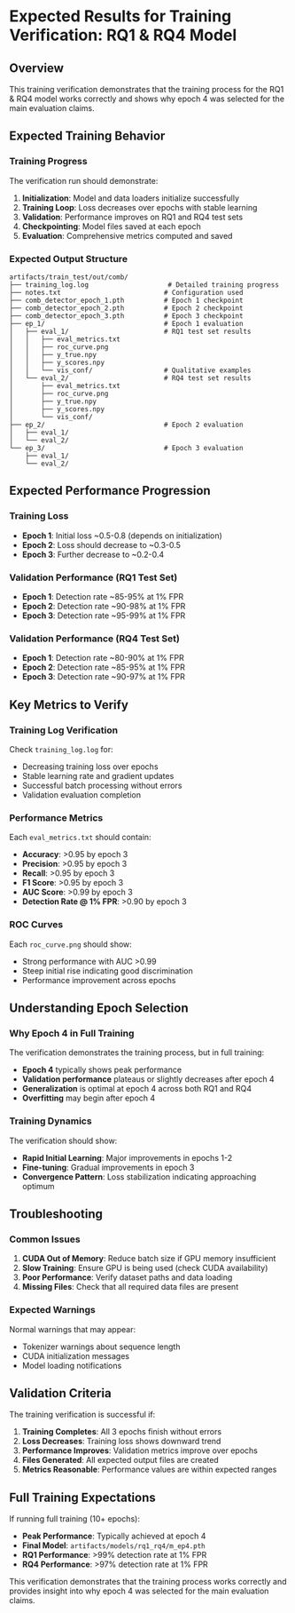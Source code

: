 # Expected Results for Training Verification: RQ1 & RQ4 Model

## Overview

This training verification demonstrates that the training process for the RQ1 & RQ4 model works correctly and shows why epoch 4 was selected for the main evaluation claims.

## Expected Training Behavior

### Training Progress

The verification run should demonstrate:

1. **Initialization**: Model and data loaders initialize successfully
2. **Training Loop**: Loss decreases over epochs with stable learning
3. **Validation**: Performance improves on RQ1 and RQ4 test sets
4. **Checkpointing**: Model files saved at each epoch
5. **Evaluation**: Comprehensive metrics computed and saved

### Expected Output Structure

```
artifacts/train_test/out/comb/
├── training_log.log                    # Detailed training progress
├── notes.txt                          # Configuration used
├── comb_detector_epoch_1.pth          # Epoch 1 checkpoint
├── comb_detector_epoch_2.pth          # Epoch 2 checkpoint
├── comb_detector_epoch_3.pth          # Epoch 3 checkpoint
├── ep_1/                              # Epoch 1 evaluation
│   ├── eval_1/                        # RQ1 test set results
│   │   ├── eval_metrics.txt
│   │   ├── roc_curve.png
│   │   ├── y_true.npy
│   │   ├── y_scores.npy
│   │   └── vis_conf/                  # Qualitative examples
│   └── eval_2/                        # RQ4 test set results
│       ├── eval_metrics.txt
│       ├── roc_curve.png
│       ├── y_true.npy
│       ├── y_scores.npy
│       └── vis_conf/
├── ep_2/                              # Epoch 2 evaluation
│   ├── eval_1/
│   └── eval_2/
└── ep_3/                              # Epoch 3 evaluation
    ├── eval_1/
    └── eval_2/
```

## Expected Performance Progression

### Training Loss

- **Epoch 1**: Initial loss ~0.5-0.8 (depends on initialization)
- **Epoch 2**: Loss should decrease to ~0.3-0.5
- **Epoch 3**: Further decrease to ~0.2-0.4

### Validation Performance (RQ1 Test Set)

- **Epoch 1**: Detection rate ~85-95% at 1% FPR
- **Epoch 2**: Detection rate ~90-98% at 1% FPR
- **Epoch 3**: Detection rate ~95-99% at 1% FPR

### Validation Performance (RQ4 Test Set)

- **Epoch 1**: Detection rate ~80-90% at 1% FPR
- **Epoch 2**: Detection rate ~85-95% at 1% FPR
- **Epoch 3**: Detection rate ~90-97% at 1% FPR

## Key Metrics to Verify

### Training Log Verification

Check `training_log.log` for:

- Decreasing training loss over epochs
- Stable learning rate and gradient updates
- Successful batch processing without errors
- Validation evaluation completion

### Performance Metrics

Each `eval_metrics.txt` should contain:

- **Accuracy**: >0.95 by epoch 3
- **Precision**: >0.95 by epoch 3
- **Recall**: >0.95 by epoch 3
- **F1 Score**: >0.95 by epoch 3
- **AUC Score**: >0.99 by epoch 3
- **Detection Rate @ 1% FPR**: >0.90 by epoch 3

### ROC Curves

Each `roc_curve.png` should show:

- Strong performance with AUC >0.99
- Steep initial rise indicating good discrimination
- Performance improvement across epochs

## Understanding Epoch Selection

### Why Epoch 4 in Full Training

The verification demonstrates the training process, but in full training:

- **Epoch 4** typically shows peak performance
- **Validation performance** plateaus or slightly decreases after epoch 4
- **Generalization** is optimal at epoch 4 across both RQ1 and RQ4
- **Overfitting** may begin after epoch 4

### Training Dynamics

The verification should show:

- **Rapid Initial Learning**: Major improvements in epochs 1-2
- **Fine-tuning**: Gradual improvements in epoch 3
- **Convergence Pattern**: Loss stabilization indicating approaching optimum

## Troubleshooting

### Common Issues

1. **CUDA Out of Memory**: Reduce batch size if GPU memory insufficient
2. **Slow Training**: Ensure GPU is being used (check CUDA availability)
3. **Poor Performance**: Verify dataset paths and data loading
4. **Missing Files**: Check that all required data files are present

### Expected Warnings

Normal warnings that may appear:

- Tokenizer warnings about sequence length
- CUDA initialization messages
- Model loading notifications

## Validation Criteria

The training verification is successful if:

1. **Training Completes**: All 3 epochs finish without errors
2. **Loss Decreases**: Training loss shows downward trend
3. **Performance Improves**: Validation metrics improve over epochs
4. **Files Generated**: All expected output files are created
5. **Metrics Reasonable**: Performance values are within expected ranges

## Full Training Expectations

If running full training (10+ epochs):

- **Peak Performance**: Typically achieved at epoch 4
- **Final Model**: `artifacts/models/rq1_rq4/m_ep4.pth`
- **RQ1 Performance**: >99% detection rate at 1% FPR
- **RQ4 Performance**: >97% detection rate at 1% FPR

This verification demonstrates that the training process works correctly and provides insight into why epoch 4 was selected for the main evaluation claims.
